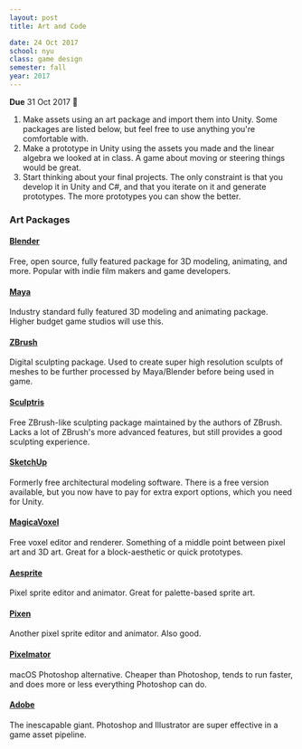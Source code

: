 ```yaml
---
layout: post
title: Art and Code

date: 24 Oct 2017
school: nyu
class: game design
semester: fall
year: 2017
---
```


**Due** 31 Oct 2017 🎃

1. Make assets using an art package and import them into Unity. Some packages are listed below, but feel free to use anything you're comfortable with.
2. Make a prototype in Unity using the assets you made and the linear algebra we looked at in class. A game about moving or steering things would be great.
3. Start thinking about your final projects. The only constraint is that you develop it in Unity and C#, and that you iterate on it and generate prototypes. The more prototypes you can show the better.

### Art Packages

#### [Blender](https://www.blender.org/)
Free, open source, fully featured package for 3D modeling, animating, and more. Popular with indie film makers and game developers.

#### [Maya](https://www.autodesk.com/products/maya/overview)
Industry standard fully featured 3D modeling and animating package. Higher budget game studios will use this.

#### [ZBrush](http://pixologic.com/)
Digital sculpting package. Used to create super high resolution sculpts of meshes to be further processed by Maya/Blender before being used in game.

#### [Sculptris](http://pixologic.com/sculptris/)
Free ZBrush-like sculpting package maintained by the authors of ZBrush. Lacks a lot of ZBrush's more advanced features, but still provides a good sculpting experience.

#### [SketchUp](https://www.sketchup.com/)
Formerly free architectural modeling software. There is a free version available, but you now have to pay for extra export options, which you need for Unity.

#### [MagicaVoxel](https://ephtracy.github.io/)
Free voxel editor and renderer. Something of a middle point between pixel art and 3D art. Great for a block-aesthetic or quick prototypes.

#### [Aesprite](https://www.aseprite.org/)
Pixel sprite editor and animator. Great for palette-based sprite art.

#### [Pixen](https://pixenapp.com/)
Another pixel sprite editor and animator. Also good.

#### [Pixelmator](http://www.pixelmator.com/pro/)
macOS Photoshop alternative. Cheaper than Photoshop, tends to run faster, and does more or less everything Photoshop can do.


#### [Adobe](https://www.adobe.com/)
The inescapable giant. Photoshop and Illustrator are super effective in a game asset pipeline.
